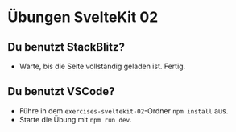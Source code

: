 # Übungen SvelteKit 02

## Du benutzt StackBlitz?

- Warte, bis die Seite vollständig geladen ist. Fertig.

## Du benutzt VSCode?

- Führe in dem `exercises-sveltekit-02`-Ordner `npm install` aus.
- Starte die Übung mit `npm run dev`.
